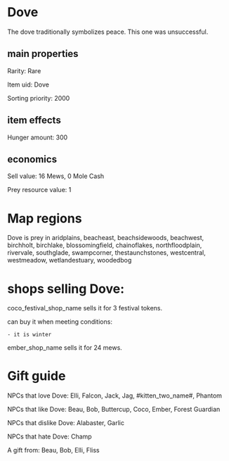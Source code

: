# Dove

The dove traditionally symbolizes peace. This one was unsuccessful.

## main properties

Rarity: Rare

Item uid: Dove

Sorting priority: 2000

## item effects

Hunger amount: 300

## economics

Sell value: 16 Mews, 0 Mole Cash

Prey resource value: 1

# Map regions

Dove is prey in aridplains, beacheast, beachsidewoods, beachwest, birchholt, birchlake, blossomingfield, chainoflakes, northfloodplain, rivervale, southglade, swampcorner, thestaunchstones, westcentral, westmeadow, wetlandestuary, woodedbog

# shops selling Dove:

coco_festival_shop_name sells it for 3 festival tokens.

  can buy it when meeting conditions: 

    - it is winter

ember_shop_name sells it for 24 mews.

# Gift guide

NPCs that love Dove: Elli, Falcon, Jack, Jag, #kitten_two_name#, Phantom

NPCs that like Dove: Beau, Bob, Buttercup, Coco, Ember, Forest Guardian

NPCs that dislike Dove: Alabaster, Garlic

NPCs that hate Dove: Champ

A gift from: Beau, Bob, Elli, Fliss